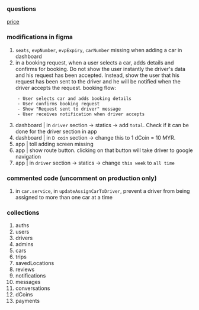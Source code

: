 ### questions

[price
](https://docs.google.com/document/d/1Fwrt3zfrWVLZaNet_pcU5jgZWq8KcqivnKhmnloRbvk/edit?tab=t.0)

### modifications in figma

1. `seats`, `evpNumber`, `evpExpiry`, `carNumber` missing when adding a car in dashboard
2. in a booking request, when a user selects a car, adds details and confirms for booking. Do not show the user instantly the driver's data and his request has been accepted. Instead, show the user that his request has been sent to the driver and he will be notified when the driver accepts the request.
   booking flow:

```
    - User selects car and adds booking details
    - User confirms booking request
    - Show "Request sent to driver" message
    - User receives notification when driver accepts
```

3. dashboard | in `driver` section -> statics -> add `total`. Check if it can be done for the driver section in app
4. dashboard | in `D coin` section -> change this to 1 dCoin = 10 MYR.
5. app | toll adding screen missing
6. app | show route button. clicking on that button will take driver to google navigation
7. app | in `driver` section -> statics -> change `this week` to `all time`

### commented code (uncomment on production only)

1. in `car.service`, in `updateAssignCarToDriver`, prevent a driver from being assigned to more than one car at a time

### collections

1. auths
2. users
3. drivers
4. admins
5. cars
6. trips
7. savedLocations
8. reviews
9. notifications
10. messages
11. conversations
12. dCoins
13. payments
